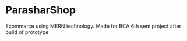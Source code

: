 # ParasharShop
Ecommerce using MERN technology. Made for BCA 6th sem project after build of prototype
